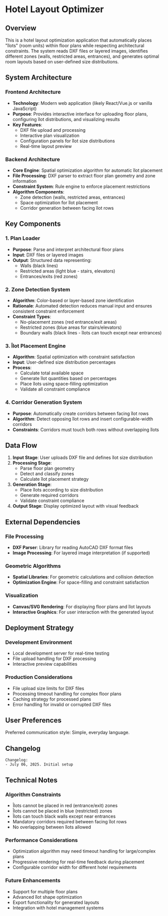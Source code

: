 # Hotel Layout Optimizer

## Overview

This is a hotel layout optimization application that automatically places "îlots" (room units) within floor plans while respecting architectural constraints. The system reads DXF files or layered images, identifies different zones (walls, restricted areas, entrances), and generates optimal room layouts based on user-defined size distributions.

## System Architecture

### Frontend Architecture
- **Technology**: Modern web application (likely React/Vue.js or vanilla JavaScript)
- **Purpose**: Provides interactive interface for uploading floor plans, configuring îlot distributions, and visualizing results
- **Key Features**: 
  - DXF file upload and processing
  - Interactive plan visualization
  - Configuration panels for îlot size distributions
  - Real-time layout preview

### Backend Architecture
- **Core Engine**: Spatial optimization algorithm for automatic îlot placement
- **File Processing**: DXF parser to extract floor plan geometry and zone information
- **Constraint System**: Rule engine to enforce placement restrictions
- **Algorithm Components**:
  - Zone detection (walls, restricted areas, entrances)
  - Space optimization for îlot placement
  - Corridor generation between facing îlot rows

## Key Components

### 1. Plan Loader
- **Purpose**: Parse and interpret architectural floor plans
- **Input**: DXF files or layered images
- **Output**: Structured data representing:
  - Walls (black lines)
  - Restricted areas (light blue - stairs, elevators)
  - Entrances/exits (red zones)

### 2. Zone Detection System
- **Algorithm**: Color-based or layer-based zone identification
- **Rationale**: Automated detection reduces manual input and ensures consistent constraint enforcement
- **Constraint Types**:
  - No-placement zones (red entrance/exit areas)
  - Restricted zones (blue areas for stairs/elevators)
  - Boundary walls (black lines - îlots can touch except near entrances)

### 3. Îlot Placement Engine
- **Algorithm**: Spatial optimization with constraint satisfaction
- **Input**: User-defined size distribution percentages
- **Process**:
  - Calculate total available space
  - Generate îlot quantities based on percentages
  - Place îlots using space-filling optimization
  - Validate all constraint compliance

### 4. Corridor Generation System
- **Purpose**: Automatically create corridors between facing îlot rows
- **Algorithm**: Detect opposing îlot rows and insert configurable-width corridors
- **Constraints**: Corridors must touch both rows without overlapping îlots

## Data Flow

1. **Input Stage**: User uploads DXF file and defines îlot size distribution
2. **Processing Stage**: 
   - Parse floor plan geometry
   - Detect and classify zones
   - Calculate îlot placement strategy
3. **Generation Stage**:
   - Place îlots according to size distribution
   - Generate required corridors
   - Validate constraint compliance
4. **Output Stage**: Display optimized layout with visual feedback

## External Dependencies

### File Processing
- **DXF Parser**: Library for reading AutoCAD DXF format files
- **Image Processing**: For layered image interpretation (if supported)

### Geometric Algorithms
- **Spatial Libraries**: For geometric calculations and collision detection
- **Optimization Engine**: For space-filling and constraint satisfaction

### Visualization
- **Canvas/SVG Rendering**: For displaying floor plans and îlot layouts
- **Interactive Graphics**: For user interaction with the generated layout

## Deployment Strategy

### Development Environment
- Local development server for real-time testing
- File upload handling for DXF processing
- Interactive preview capabilities

### Production Considerations
- File upload size limits for DXF files
- Processing timeout handling for complex floor plans
- Caching strategy for processed plans
- Error handling for invalid or corrupted DXF files

## User Preferences

Preferred communication style: Simple, everyday language.

## Changelog

```
Changelog:
- July 06, 2025. Initial setup
```

## Technical Notes

### Algorithm Constraints
- Îlots cannot be placed in red (entrance/exit) zones
- Îlots cannot be placed in blue (restricted) zones  
- Îlots can touch black walls except near entrances
- Mandatory corridors required between facing îlot rows
- No overlapping between îlots allowed

### Performance Considerations
- Optimization algorithm may need timeout handling for large/complex plans
- Progressive rendering for real-time feedback during placement
- Configurable corridor width for different hotel requirements

### Future Enhancements
- Support for multiple floor plans
- Advanced îlot shape optimization
- Export functionality for generated layouts
- Integration with hotel management systems